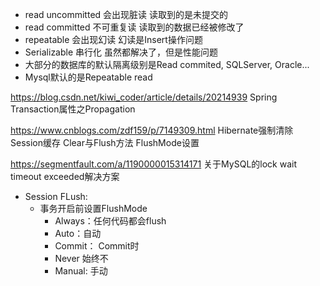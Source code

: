 - read uncommitted 会出现脏读  读取到的是未提交的
- read committed  不可重复读   读取到的数据已经被修改了 
- repeatable    会出现幻读     幻读是Insert操作问题
- Serializable  串行化    虽然都解决了，但是性能问题
- 大部分的数据库的默认隔离级别是Read commited, SQLServer, Oracle...
- Mysql默认的是Repeatable read 

https://blog.csdn.net/kiwi_coder/article/details/20214939 Spring Transaction属性之Propagation

https://www.cnblogs.com/zdf159/p/7149309.html  Hibernate强制清除Session缓存 Clear与Flush方法 FlushMode设置

https://segmentfault.com/a/1190000015314171  关于MySQL的lock wait timeout exceeded解决方案


- Session FLush:
    - 事务开启前设置FlushMode
        - Always：任何代码都会flush
        - Auto：自动
        - Commit： Commit时
        - Never 始终不 
        - Manual: 手动
